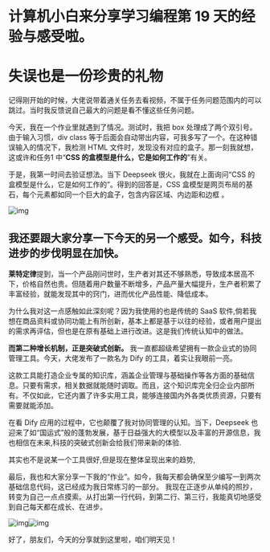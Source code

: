 # 计算机小白来分享学习编程第 19 天的经验与感受啦。

# 失误也是一份珍贵的礼物

记得刚开始的时候，大佬说带着通关任务去看视频，不属于任务问题范围内的可以跳过。当时我反馈说自己最大的问题是看不懂这些任务问题。

今天，我在一个作业里就遇到了情况。测试时，我把 box 处理成了两个双引号。由于输入习惯，div class 等于后面会自动带出内容，可我多写了一个。在这种错误输入的情况下，我检测 HTML 文件时，发现没有对应的盒子。那一刻我就想，这或许和任务1 中“**CSS 的盒模型是什么，它是如何工作的**”有关。

于是，我第一时间去验证想法。当下 Deepseek 很火，我就在上面询问“CSS 的盒模型是什么，它是如何工作的”。得到的回答是，CSS 盒模型是网页布局的基石，每个元素都如同一个巨大的盒子，包含内容区域、内边距和边框 。 

![img](https://ali-bj2-oss-get-notes-prod.oss-accelerate.aliyuncs.com/get_notes_img%2F202501292031%2Fgetnotes_img_19e687ea8000cc54.png?Expires=1746793898&OSSAccessKeyId=LTAI5t6kUibt8AreBbAbqYr3&Signature=9q8P7%2FN4kgcJ705wDKJXfmLDHt8%3D)

## 我还要跟大家分享一下今天的另一个感受。如今，科技进步的步伐明显在加快。

**莱特定律**提到，当一个产品刚问世时，生产者对其还不够熟悉，导致成本居高不下，价格自然也贵。但随着用户数量不断增多，产品产量大幅提升，生产者积累了丰富经验，就能发现其中的窍门，进而优化产品性能、降低成本。

为什么我对这一点感触如此深刻呢？因为我使用的也是传统的 SaaS 软件,倘若我想在商品资料或协同功能上有所创新，基本上都是基于以往的经验，或者用户提出的需求再评估，但也是在原有基础上进行改进。这是我们传统认知中的做法。

**而第二种增长机制，正是突破式创新。** 我一直都超级希望拥有一款企业式的协同管理工具。今天，大佬发布了一款名为 Dify 的工具，着实让我眼前一亮。

这款工具能打造企业专属的知识库，涵盖企业管理与基础操作等各方面的基础信息。只要有需求，相关数据就能随时调取。而且，这个知识库完全归企业内部所有。不仅如此，它还内置了许多实用工具，能够连接国内外各类优质资源，只要有需要就能添加。

在看 Dify 应用的过程中，它也颠覆了我对协同管理的认知。当下，Deepseek 也迎来了如“国运式”般的蓬勃发展，基于日益强大的大模型以及丰富的开源信息，我也相信在未来,科技的突破式创新会给我们带来新的体验.

其实也不是说某一个工具很好,但是现在整体呈现出来的趋势,

最后，我也和大家分享一下我的“作业”。如今，我每天都会确保至少编写一到两次基础信息代码，这已经成为我日常练习的一部分。 我现在正逐步从单纯的照抄，转变为自己一点点摸索。从打出第一行代码，到第二行、第三行，我能真切地感受到自己每天都在成长、在进步。

![img](https://ali-bj2-oss-get-notes-prod.oss-accelerate.aliyuncs.com/get_notes_img%2F202501292111%2Fgetnotes_img_19e68a3dc0011638.png?Expires=1746796279&OSSAccessKeyId=LTAI5t6kUibt8AreBbAbqYr3&Signature=%2F6DRMs9N1Y177lOACtKUkHDKO1Y%3D)![img](https://ali-bj2-oss-get-notes-prod.oss-accelerate.aliyuncs.com/get_notes_img%2F202501292111%2Fgetnotes_img_19e68a4100001568.png?Expires=1746796292&OSSAccessKeyId=LTAI5t6kUibt8AreBbAbqYr3&Signature=r4GZ1Qakum8AChgJtWDS7SAWWuo%3D)

好了，朋友们，今天的分享就到这里啦，咱们明天见！